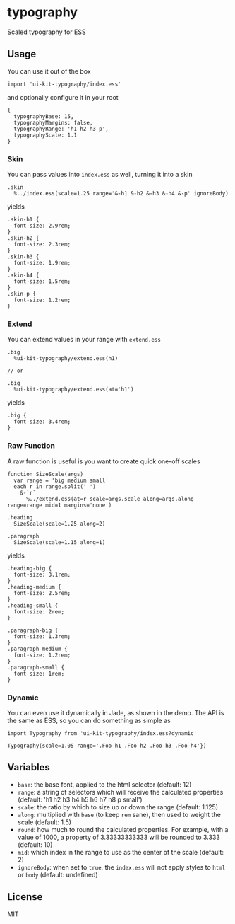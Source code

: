 # typography

Scaled typography for ESS

## Usage

You can use it out of the box

    import 'ui-kit-typography/index.ess'

and optionally configure it in your root

    {
      typographyBase: 15,
      typographyMargins: false,
      typographyRange: 'h1 h2 h3 p',
      typographyScale: 1.1
    }

### Skin

You can pass values into `index.ess` as well, turning it into a skin

    .skin
      %../index.ess(scale=1.25 range='&-h1 &-h2 &-h3 &-h4 &-p' ignoreBody)

yields

    .skin-h1 {
      font-size: 2.9rem;
    }
    .skin-h2 {
      font-size: 2.3rem;
    }
    .skin-h3 {
      font-size: 1.9rem;
    }
    .skin-h4 {
      font-size: 1.5rem;
    }
    .skin-p {
      font-size: 1.2rem;
    }

### Extend

You can extend values in your range with `extend.ess`

    .big
      %ui-kit-typography/extend.ess(h1)

    // or

    .big
      %ui-kit-typography/extend.ess(at='h1')

yields

    .big {
      font-size: 3.4rem;
    }

### Raw Function

A raw function is useful is you want to create quick one-off scales

    function SizeScale(args)
      var range = 'big medium small'
      each r in range.split(' ')
        &-`r`
          %../extend.ess(at=r scale=args.scale along=args.along range=range mid=1 margins='none')

    .heading
      SizeScale(scale=1.25 along=2)

    .paragraph
      SizeScale(scale=1.15 along=1)

yields

    .heading-big {
      font-size: 3.1rem;
    }
    .heading-medium {
      font-size: 2.5rem;
    }
    .heading-small {
      font-size: 2rem;
    }

    .paragraph-big {
      font-size: 1.3rem;
    }
    .paragraph-medium {
      font-size: 1.2rem;
    }
    .paragraph-small {
      font-size: 1rem;
    }

### Dynamic

You can even use it dynamically in Jade, as shown in the demo. The API is the same as ESS, so you can do something as simple as

    import Typography from 'ui-kit-typography/index.ess?dynamic'
    
    Typography(scale=1.05 range='.Foo-h1 .Foo-h2 .Foo-h3 .Foo-h4'})

## Variables

- `base`: the base font, applied to the html selector (default: 12)
- `range`: a string of selectors which will receive the calculated properties (default: 'h1 h2 h3 h4 h5 h6 h7 h8 p small')
- `scale`: the ratio by which to size up or down the range (default: 1.125)
- `along`: multiplied with `base` (to keep `rem` sane), then used to weight the scale (default: 1.5)
- `round`: how much to round the calculated properties. For example, with a value of 1000, a property of 3.33333333333 will be rounded to 3.333 (default: 10)
- `mid`: which index in the range to use as the center of the scale (default: 2)
- `ignoreBody`: when set to `true`, the `index.ess` will not apply styles to `html` or `body` (default: undefined)

## License

MIT
